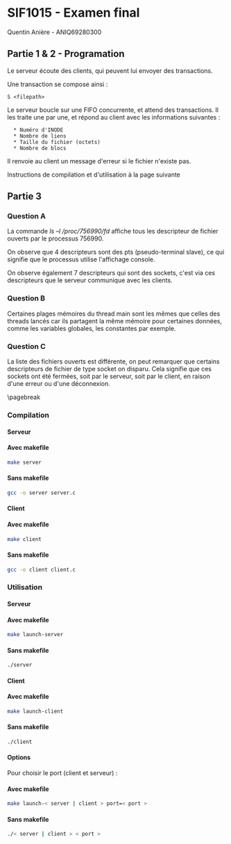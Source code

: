 # SIF1015 - Examen final

Quentin Anière - ANIQ69280300

## Partie 1 & 2 - Programation

Le serveur écoute des clients, qui peuvent lui envoyer des transactions.

Une transaction se compose ainsi :
```
S <filepath>
```

Le serveur boucle sur une FIFO concurrente, et attend des transactions. Il les traite une par une, et répond au client avec les informations suivantes :
```
  * Numéro d'INODE
  * Nombre de liens
  * Taille du fichier (octets)
  * Nombre de blocs 
```

Il renvoie au client un message d'erreur si le fichier n'existe pas.

Instructions de compilation et d'utilisation à la page suivante

## Partie 3 
### Question A

La commande *ls –l /proc/756990/fd* affiche tous les descripteur de fichier ouverts par le processus 756990. 

On observe que 4 descripteurs sont des pts (pseudo-terminal slave), ce qui signifie que le processus utilise l'affichage console.

On observe également 7 descripteurs qui sont des sockets, c'est via ces descripteurs que le serveur communique avec les clients.

### Question B

Certaines plages mémoires du thread main sont les mêmes que celles des threads lancés car ils partagent la même mémoire pour certaines données, comme les variables globales, les constantes par exemple.

### Question C

La liste des fichiers ouverts est différente, on peut remarquer que certains descripteurs de fichier de type socket on disparu. Cela signifie que ces sockets ont été fermées, soit par le serveur, soit par le client, en raison d'une erreur ou d'une déconnexion.

\pagebreak

### Compilation
#### Serveur

#### Avec makefile

```bash
make server
```

#### Sans makefile

```bash
gcc -o server server.c 
```

#### Client

#### Avec makefile

```bash
make client
```

#### Sans makefile

```bash
gcc -o client client.c 
```

### Utilisation

#### Serveur

#### Avec makefile

```bash
make launch-server
```

#### Sans makefile

```bash
./server
```

#### Client

#### Avec makefile

```bash
make launch-client
```

#### Sans makefile

```bash
./client
```

#### Options

Pour choisir le port (client et serveur) :

#### Avec makefile

```bash
make launch-< server | client > port=< port >
```

#### Sans makefile

```bash
./< server | client > < port >
```

